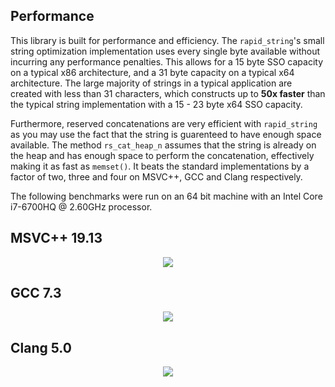 ## Performance
This library is built for performance and efficiency. The `rapid_string`'s small string optimization implementation uses every single byte available without incurring any performance penalties. This allows for a 15 byte SSO capacity on a typical x86 architecture, and a 31 byte capacity on a typical x64 architecture. The large majority of strings in a typical application are created with less than 31 characters, which constructs up to **50x faster** than the typical string implementation with a 15 - 23 byte x64 SSO capacity. 

Furthermore, reserved concatenations are very efficient with `rapid_string` as you may use the fact that the string is guarenteed to have enough space available. The method `rs_cat_heap_n` assumes that the string is already on the heap and has enough space to perform the concatenation, effectively making it as fast as `memset()`. It beats the standard implementations by a factor of two, three and four on MSVC++, GCC and Clang respectively.

The following benchmarks were run on an 64 bit machine with an Intel Core i7-6700HQ @ 2.60GHz processor.

## MSVC++ 19.13
<div align="center"><img src="https://i.imgur.com/Lbv5rSa.png"/></div>

## GCC 7.3
<div align="center"><img src="https://i.imgur.com/YvZQ4Hx.png"/></div>

## Clang 5.0
<div align="center"><img src="https://i.imgur.com/5UR4EYf.png"/></div>
